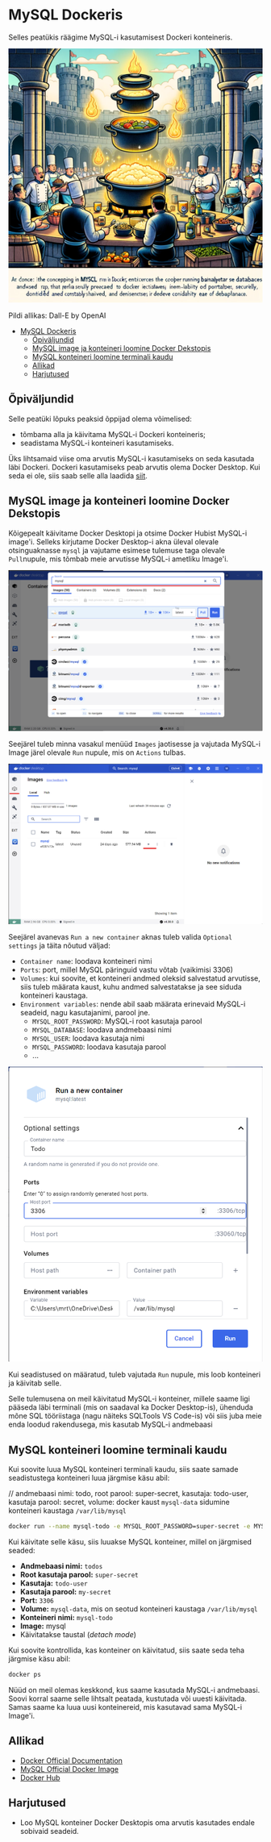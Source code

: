 # MySQL Dockeris

Selles peatükis räägime MySQL-i kasutamisest Dockeri konteineris.

![MySQL-Docker](MySQL-Docker.webp)

Pildi allikas: Dall-E by OpenAI

- [MySQL Dockeris](#mysql-dockeris)
  - [Õpiväljundid](#õpiväljundid)
  - [MySQL image ja konteineri loomine Docker Dekstopis](#mysql-image-ja-konteineri-loomine-docker-dekstopis)
  - [MySQL konteineri loomine terminali kaudu](#mysql-konteineri-loomine-terminali-kaudu)
  - [Allikad](#allikad)
  - [Harjutused](#harjutused)

## Õpiväljundid

Selle peatüki lõpuks peaksid õppijad olema võimelised:

- tõmbama alla ja käivitama MySQL-i Dockeri konteineris;
- seadistama MySQL-i konteineri kasutamiseks.

Üks lihtsamaid viise oma arvutis MySQL-i kasutamiseks on seda kasutada läbi Dockeri. Dockeri kasutamiseks peab arvutis olema Docker Desktop. Kui seda ei ole, siis saab selle alla laadida [siit](https://www.docker.com/products/docker-desktop).

## MySQL image ja konteineri loomine Docker Dekstopis

Kõigepealt käivitame Docker Desktopi ja otsime Docker Hubist MySQL-i image'i. Selleks kirjutame Docker Desktop-i akna üleval olevale otsinguaknasse `mysql` ja vajutame esimese tulemuse taga olevale `Pull`nupule, mis tõmbab meie arvutisse MySQL-i ametliku Image'i.

![Search Result](Search-result.png)

Seejärel tuleb minna vasakul menüüd `Images` jaotisesse ja vajutada MySQL-i Image järel olevale `Run` nupule, mis on `Actions` tulbas.

![Images-Play](Images-Play.png)

Seejärel avanevas `Run a new container` aknas tuleb valida `Optional settings` ja täita nõutud väljad:

- `Container name`: loodava konteineri nimi
- `Ports`: port, millel MySQL päringuid vastu võtab (vaikimisi 3306)
- `Volumes`: kui soovite, et konteineri andmed oleksid salvestatud arvutisse, siis tuleb määrata kaust, kuhu andmed salvestatakse ja see siduda konteineri kaustaga.
- `Environment variables`: nende abil saab määrata erinevaid MySQL-i seadeid, nagu kasutajanimi, parool jne.
  - `MYSQL_ROOT_PASSWORD`: MySQL-i root kasutaja parool
  - `MYSQL_DATABASE`: loodava andmebaasi nimi
  - `MYSQL_USER`: loodava kasutaja nimi
  - `MYSQL_PASSWORD`: loodava kasutaja parool
  - ...

![Optional Settings](Optional-Settings.png)

Kui seadistused on määratud, tuleb vajutada `Run` nupule, mis loob konteineri ja käivitab selle.

Selle tulemusena on meil käivitatud MySQL-i konteiner, millele saame ligi pääseda läbi terminali (mis on saadaval ka Docker Desktop-is), ühenduda mõne SQL tööriistaga (nagu näiteks SQLTools VS Code-is) või siis juba meie enda loodud rakendusega, mis kasutab MySQL-i andmebaasi

## MySQL konteineri loomine terminali kaudu

Kui soovite luua MySQL konteineri terminali kaudu, siis saate samade seadistustega konteineri luua järgmise käsu abil:

// andmebaasi nimi: todo, root parool: super-secret, kasutaja: todo-user, kasutaja parool: secret, volume: docker kaust `mysql-data` sidumine konteineri kaustaga `/var/lib/mysql`

```bash
docker run --name mysql-todo -e MYSQL_ROOT_PASSWORD=super-secret -e MYSQL_DATABASE=todos -e MYSQL_USER=todo-user -e MYSQL_PASSWORD=my-secret -p 3306:3306 -v mysql-data:/var/lib/mysql -d mysql
```

Kui käivitate selle käsu, siis luuakse MySQL konteiner, millel on järgmised seaded:

- **Andmebaasi nimi:** `todos`
- **Root kasutaja parool:** `super-secret`
- **Kasutaja:** `todo-user`
- **Kasutaja parool:** `my-secret`
- **Port:** `3306`
- **Volume:** `mysql-data`, mis on seotud konteineri kaustaga `/var/lib/mysql`
- **Konteineri nimi:** `mysql-todo`
- **Image:** mysql
- Käivitatakse taustal (*detach mode*)

Kui soovite kontrollida, kas konteiner on käivitatud, siis saate seda teha järgmise käsu abil:

```bash
docker ps
```

Nüüd on meil olemas keskkond, kus saame kasutada MySQL-i andmebaasi. Soovi korral saame selle lihtsalt peatada, kustutada või uuesti käivitada. Samas saame ka luua uusi konteinereid, mis kasutavad sama MySQL-i Image'i.

## Allikad

- [Docker Official Documentation](https://docs.docker.com/)
- [MySQL Official Docker Image](https://hub.docker.com/_/mysql)
- [Docker Hub](https://hub.docker.com/)

## Harjutused

- Loo MySQL konteiner Docker Desktopis oma arvutis kasutades endale sobivaid seadeid.
